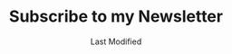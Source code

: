 ---
layout: layouts/subscribe.njk
title: Subscribe to my Newsletter
date: Last Modified 
permalink: /subscribe/index.html
eleventyNavigation:
  key: subscribe 
  order: 11
  title: Subscribe
---